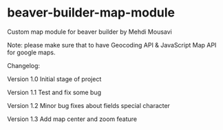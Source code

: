 # beaver-builder-map-module
Custom map module for beaver builder
by Mehdi Mousavi

Note: please make sure that to have Geocoding API & JavaScript Map API for google maps.

Changelog:

Version 1.0
Initial stage of project

Version 1.1
Test and fix some bug

Version 1.2
Minor bug fixes about fields special character

Version 1.3
Add map center and zoom feature
